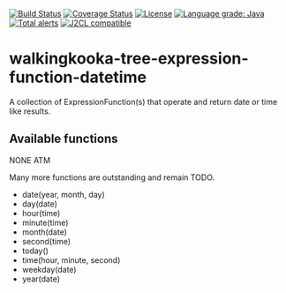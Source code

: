 [![Build Status](https://github.com/mP1/walkingkooka-tree-expression-function-datetime/actions/workflows/build.yaml/badge.svg)](https://github.com/mP1/walkingkooka-tree-expression-function-datetime/actions/workflows/build.yaml/badge.svg)
[![Coverage Status](https://coveralls.io/repos/github/mP1/walkingkooka-tree-expression-function-datetime/badge.svg?branch=master)](https://coveralls.io/github/mP1/walkingkooka-tree-expression-function-datetime?branch=master)
[![License](https://img.shields.io/badge/License-Apache%202.0-blue.svg)](https://opensource.org/licenses/Apache-2.0)
[![Language grade: Java](https://img.shields.io/lgtm/grade/java/g/mP1/walkingkooka-tree-expression-function-datetime.svg?logo=lgtm&logoWidth=18)](https://lgtm.com/projects/g/mP1/walkingkooka-tree-expression-function-datetime/context:java)
[![Total alerts](https://img.shields.io/lgtm/alerts/g/mP1/walkingkooka-tree-expression-function-datetime.svg?logo=lgtm&logoWidth=18)](https://lgtm.com/projects/g/mP1/walkingkooka-tree-expression-function-datetime/alerts/)
[![J2CL compatible](https://img.shields.io/badge/J2CL-compatible-brightgreen.svg)](https://github.com/mP1/j2cl-central)



# walkingkooka-tree-expression-function-datetime
A collection of ExpressionFunction(s) that operate and return date or time like results.



## Available functions

NONE ATM



Many more functions are outstanding and remain TODO.

- date(year, month, day)
- day(date)
- hour(time)
- minute(time)
- month(date)
- second(time)
- today()
- time(hour, minute, second)
- weekday(date)
- year(date)